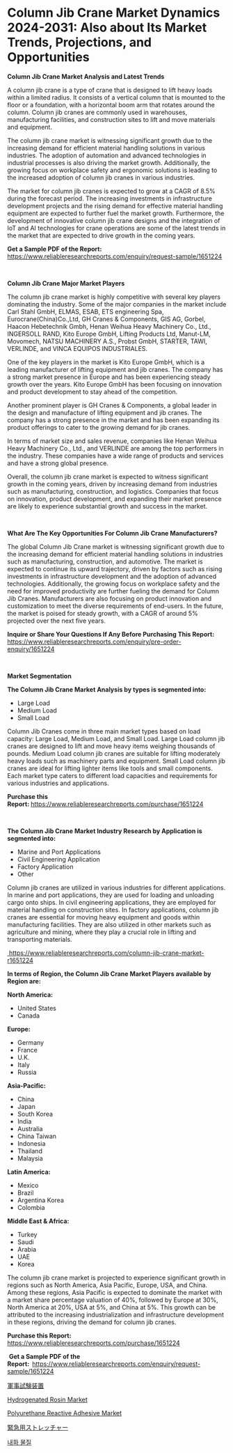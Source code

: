 <p><h1>Column Jib Crane Market Dynamics 2024-2031: Also about Its Market Trends, Projections, and Opportunities</h1></p><p><strong>Column Jib Crane Market Analysis and Latest Trends</strong></p>
<p><p>A column jib crane is a type of crane that is designed to lift heavy loads within a limited radius. It consists of a vertical column that is mounted to the floor or a foundation, with a horizontal boom arm that rotates around the column. Column jib cranes are commonly used in warehouses, manufacturing facilities, and construction sites to lift and move materials and equipment.</p><p>The column jib crane market is witnessing significant growth due to the increasing demand for efficient material handling solutions in various industries. The adoption of automation and advanced technologies in industrial processes is also driving the market growth. Additionally, the growing focus on workplace safety and ergonomic solutions is leading to the increased adoption of column jib cranes in various industries.</p><p>The market for column jib cranes is expected to grow at a CAGR of 8.5% during the forecast period. The increasing investments in infrastructure development projects and the rising demand for effective material handling equipment are expected to further fuel the market growth. Furthermore, the development of innovative column jib crane designs and the integration of IoT and AI technologies for crane operations are some of the latest trends in the market that are expected to drive growth in the coming years.</p></p>
<p><strong>Get a Sample PDF of the Report:&nbsp;</strong> <a href="https://www.reliableresearchreports.com/enquiry/request-sample/1651224">https://www.reliableresearchreports.com/enquiry/request-sample/1651224</a></p>
<p>&nbsp;</p>
<p><strong>Column Jib Crane Major Market Players</strong></p>
<p><p>The column jib crane market is highly competitive with several key players dominating the industry. Some of the major companies in the market include Carl Stahl GmbH, ELMAS, ESAB, ETS engineering Spa, Eurocrane(China)Co.,Ltd, GH Cranes & Components, GIS AG, Gorbel, Haacon Hebetechnik Gmbh, Henan Weihua Heavy Machinery Co., Ltd., INGERSOLL RAND, Kito Europe GmbH, Lifting Products Ltd, Manut-LM, Movomech, NATSU MACHINERY A.S., Probst GmbH, STARTER, TAWI, VERLINDE, and VINCA EQUIPOS INDUSTRIALES.</p><p>One of the key players in the market is Kito Europe GmbH, which is a leading manufacturer of lifting equipment and jib cranes. The company has a strong market presence in Europe and has been experiencing steady growth over the years. Kito Europe GmbH has been focusing on innovation and product development to stay ahead of the competition.</p><p>Another prominent player is GH Cranes & Components, a global leader in the design and manufacture of lifting equipment and jib cranes. The company has a strong presence in the market and has been expanding its product offerings to cater to the growing demand for jib cranes.</p><p>In terms of market size and sales revenue, companies like Henan Weihua Heavy Machinery Co., Ltd., and VERLINDE are among the top performers in the industry. These companies have a wide range of products and services and have a strong global presence.</p><p>Overall, the column jib crane market is expected to witness significant growth in the coming years, driven by increasing demand from industries such as manufacturing, construction, and logistics. Companies that focus on innovation, product development, and expanding their market presence are likely to experience substantial growth and success in the market.</p></p>
<p>&nbsp;</p>
<p><strong>What Are The Key Opportunities For Column Jib Crane Manufacturers?</strong></p>
<p><p>The global Column Jib Crane market is witnessing significant growth due to the increasing demand for efficient material handling solutions in industries such as manufacturing, construction, and automotive. The market is expected to continue its upward trajectory, driven by factors such as rising investments in infrastructure development and the adoption of advanced technologies. Additionally, the growing focus on workplace safety and the need for improved productivity are further fueling the demand for Column Jib Cranes. Manufacturers are also focusing on product innovation and customization to meet the diverse requirements of end-users. In the future, the market is poised for steady growth, with a CAGR of around 5% projected over the next five years.</p></p>
<p><strong>Inquire or Share Your Questions If Any Before Purchasing This Report:</strong> <a href="https://www.reliableresearchreports.com/enquiry/pre-order-enquiry/1651224">https://www.reliableresearchreports.com/enquiry/pre-order-enquiry/1651224</a></p>
<p>&nbsp;</p>
<p><strong>Market Segmentation</strong></p>
<p><strong>The Column Jib Crane Market Analysis by types is segmented into:</strong></p>
<p><ul><li>Large Load</li><li>Medium Load</li><li>Small Load</li></ul></p>
<p><p>Column Jib Cranes come in three main market types based on load capacity: Large Load, Medium Load, and Small Load. Large Load column jib cranes are designed to lift and move heavy items weighing thousands of pounds. Medium Load column jib cranes are suitable for lifting moderately heavy loads such as machinery parts and equipment. Small Load column jib cranes are ideal for lifting lighter items like tools and small components. Each market type caters to different load capacities and requirements for various industries and applications.</p></p>
<p><strong>Purchase this Report:&nbsp;</strong><a href="https://www.reliableresearchreports.com/purchase/1651224">https://www.reliableresearchreports.com/purchase/1651224</a></p>
<p>&nbsp;</p>
<p><strong>The Column Jib Crane Market Industry Research by Application is segmented into:</strong></p>
<p><ul><li>Marine and Port Applications</li><li>Civil Engineering Application</li><li>Factory Application</li><li>Other</li></ul></p>
<p><p>Column jib cranes are utilized in various industries for different applications. In marine and port applications, they are used for loading and unloading cargo onto ships. In civil engineering applications, they are employed for material handling on construction sites. In factory applications, column jib cranes are essential for moving heavy equipment and goods within manufacturing facilities. They are also utilized in other markets such as agriculture and mining, where they play a crucial role in lifting and transporting materials.</p></p>
<p><a href="https://www.reliableresearchreports.com/column-jib-crane-market-r1651224">&nbsp;https://www.reliableresearchreports.com/column-jib-crane-market-r1651224</a></p>
<p><strong>In terms of Region, the Column Jib Crane Market Players available by Region are:</strong></p>
<p>
    <p> <strong> North America: </strong>
        <ul>
            <li>United States</li>
            <li>Canada</li>
        </ul>
        </p> 
    <p> <strong> Europe: </strong>
        <ul>
            <li>Germany</li>
            <li>France</li>
            <li>U.K.</li>
            <li>Italy</li>
            <li>Russia</li>
        </ul>
        </p> 
    <p> <strong> Asia-Pacific: </strong>
        <ul>
            <li>China</li>
            <li>Japan</li>
            <li>South Korea</li>
            <li>India</li>
            <li>Australia</li>
            <li>China Taiwan</li>
            <li>Indonesia</li>
            <li>Thailand</li>
            <li>Malaysia</li>
        </ul>
        </p> 
    <p> <strong> Latin America: </strong>
        <ul>
            <li>Mexico</li>
            <li>Brazil</li>
            <li>Argentina Korea</li>
            <li>Colombia</li>
        </ul>
        </p> 
    <p> <strong> Middle East & Africa: </strong>
        <ul>
            <li>Turkey</li>
            <li>Saudi</li>
            <li>Arabia</li>
            <li>UAE</li>
            <li>Korea</li>
        </ul>
    </p>
    </p>
<p><p>The column jib crane market is projected to experience significant growth in regions such as North America, Asia Pacific, Europe, USA, and China. Among these regions, Asia Pacific is expected to dominate the market with a market share percentage valuation of 40%, followed by Europe at 30%, North America at 20%, USA at 5%, and China at 5%. This growth can be attributed to the increasing industrialization and infrastructure development in these regions, driving the demand for column jib cranes.</p></p>
<p><strong>Purchase this Report: </strong><a href="https://www.reliableresearchreports.com/purchase/1651224">https://www.reliableresearchreports.com/purchase/1651224</a></p>
<p>&nbsp;<strong>Get a Sample PDF of the Report:&nbsp;&nbsp;</strong><a href="https://www.reliableresearchreports.com/enquiry/request-sample/1651224">https://www.reliableresearchreports.com/enquiry/request-sample/1651224</a></p>
<p><strong></strong></p>
<p><p><a href="https://github.com/one-cool-chick/Market-Research-Report-List-1/blob/main/852660227941.md">軍事試験装置</a></p><p><a href="https://issuu.com/reportprime-2/docs/hydrogenated-rosin-market-size-2030.pptx">Hydrogenated Rosin Market</a></p><p><a href="https://issuu.com/reportprime-2/docs/polyurethane-reactive-adhesive-market-size-2030.pp">Polyurethane Reactive Adhesive Market</a></p><p><a href="https://github.com/avbqbctihcbe2/Market-Research-Report-List-1/blob/main/368769638336.md">緊急用ストレッチャー</a></p><p><a href="https://github.com/PhilToryphy7876567/Market-Research-Report-List-1/blob/main/208235438332.md">내화 물질</a></p></p>